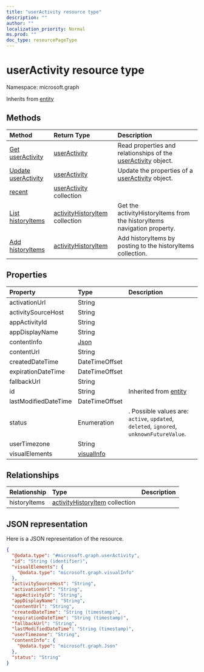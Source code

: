 ```yaml
---
title: "userActivity resource type"
description: ""
author: ""
localization_priority: Normal
ms.prod: ""
doc_type: resourcePageType
---
```


# userActivity resource type


Namespace: microsoft.graph




Inherits from [entity](../resources/entity.md)

## Methods
|Method|Return Type|Description|
|:---|:---|:---|
|[Get userActivity](../api/useractivity-get.md)|[userActivity](../resources/useractivity.md)|Read properties and relationships of the [userActivity](../resources/useractivity.md) object.|
|[Update userActivity](../api/useractivity-update.md)|[userActivity](../resources/useractivity.md)|Update the properties of a [userActivity](../resources/useractivity.md) object.|
|[recent](../api/useractivity-recent.md)|[userActivity](../resources/useractivity.md) collection||
|[List historyItems](../api/useractivity-list-historyitems.md)|[activityHistoryItem](../resources/activityhistoryitem.md) collection|Get the activityHistoryItems from the historyItems navigation property.|
|[Add historyItems](../api/useractivity-post-historyitems.md)|[activityHistoryItem](../resources/activityhistoryitem.md)|Add historyItems by posting to the historyItems collection.|

## Properties
|Property|Type|Description|
|:---|:---|:---|
|activationUrl|String||
|activitySourceHost|String||
|appActivityId|String||
|appDisplayName|String||
|contentInfo|[Json](../resources/json.md)||
|contentUrl|String||
|createdDateTime|DateTimeOffset||
|expirationDateTime|DateTimeOffset||
|fallbackUrl|String||
|id|String| Inherited from [entity](../resources/entity.md)|
|lastModifiedDateTime|DateTimeOffset||
|status|Enumeration|. Possible values are: `active`, `updated`, `deleted`, `ignored`, `unknownFutureValue`.|
|userTimezone|String||
|visualElements|[visualInfo](../resources/visualinfo.md)||

## Relationships
|Relationship|Type|Description|
|:---|:---|:---|
|historyItems|[activityHistoryItem](../resources/activityhistoryitem.md) collection||

## JSON representation
Here is a JSON representation of the resource.
<!-- {
  "blockType": "resource",
  "keyProperty": "id",
  "@odata.type": "microsoft.graph.userActivity",
  "baseType": "microsoft.graph.entity",
  "openType": false
}
-->
``` json
{
  "@odata.type": "#microsoft.graph.userActivity",
  "id": "String (identifier)",
  "visualElements": {
    "@odata.type": "microsoft.graph.visualInfo"
  },
  "activitySourceHost": "String",
  "activationUrl": "String",
  "appActivityId": "String",
  "appDisplayName": "String",
  "contentUrl": "String",
  "createdDateTime": "String (timestamp)",
  "expirationDateTime": "String (timestamp)",
  "fallbackUrl": "String",
  "lastModifiedDateTime": "String (timestamp)",
  "userTimezone": "String",
  "contentInfo": {
    "@odata.type": "microsoft.graph.Json"
  },
  "status": "String"
}
```

